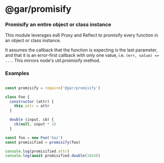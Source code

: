 # @gar/promisify

### Promisify an entire object or class instance

This module leverages es6 Proxy and Reflect to promisify every function in an
object or class instance.

It assumes the callback that the function is expecting is the last
parameter, and that it is an error-first callback with only one value,
i.e. `(err, value) => ...`. This mirrors node's util.proimisify method.

### Examples

```javascript

const promisify = require('@gar/promisify')

class Foo {
  constructor (attr) {
    this.attr = attr
  }

  double (input, cb) {
    cb(null, input * 2)
  }

const foo = new Foo('baz')
const promisified = promisify(foo)

console.log(promisified.attr)
console.log(await promisified.double(1024))
```
